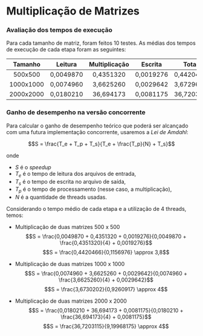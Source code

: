 # Multiplicação de Matrizes

### Avaliação dos tempos de execução

Para cada tamanho de matriz, foram feitos 10 testes. As médias dos tempos de execução de cada etapa foram as seguintes:

|  Tamanho  |  Leitura  | Multiplicação |  Escrita  |   Total   |
| :-------: | :-------: | :-----------: | :-------: | :-------: |
|  500x500  | 0,0049870 |   0,4351320   | 0,0019276 | 0,4420469 |
| 1000x1000 | 0,0074960 |   3,6625260   | 0,0029642 | 3,6729679 |
| 2000x2000 | 0,0180210 |   36,694173   | 0,0081175 | 36,720311 |

### Ganho de desempenho na versão concorrente

Para calcular o ganho de desempenho teórico que poderá ser alcançado com uma futura implementação concorrente, usaremos a _Lei de Amdahl_:

$$S = \frac{T_e + T_p + T_s}{T_e + \frac{T_p}{N} + T_s}$$

onde

- $S$ é o _speedup_
- $T_e$ é o tempo de leitura dos arquivos de entrada,
- $T_s$ é o tempo de escrita no arquivo de saída,
- $T_p$ é o tempo de processamento (nesse caso, a multiplicação),
- $N$ é a quantidade de threads usadas.

Considerando o tempo médio de cada etapa e a utilização de 4 threads, temos:

- Multiplicação de duas matrizes $500$ x $500$
  $$S = \frac{0,0049870 + 0,4351320 + 0,0019276}{0,0049870 + \frac{0,4351320}{4} + 0,0019276}$$
  $$S = \frac{0,4420466}{0,1156976} \approx 3,8$$

- Multiplicação de duas matrizes $1000$ x $1000$
  $$S = \frac{0,0074960 + 3,6625260 + 0,0029642}{0,0074960 + \frac{3,6625260}{4} + 0,0029642}$$
  $$S = \frac{3,6730202}{0,9260917} \approx 4$$

- Multiplicação de duas matrizes $2000$ x $2000$
  $$S = \frac{0,0180210 + 36,694173 + 0,0081175}{0,0180210 + \frac{36,694173}{4} + 0,0081175}$$
  $$S = \frac{36,7203115}{9,19968175} \approx 4$$
